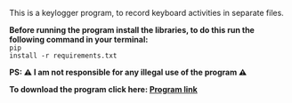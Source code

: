 This is a keylogger program, to record keyboard activities in separate files. 

<strong>Before running the program install the libraries, to do this run the following command in your terminal:</strong><br>
<code>pip install -r requirements.txt</code>

<strong>PS: ⚠️ I am not responsible for any illegal use of the program ⚠️<strong>

<strong>To download the program click here: <a href="https://portfoliioo.github.io/h/Home/Projects/Programs/Python/Keylogger/Keylogger.zip" target="_blank" download>Program link</a></strong>
